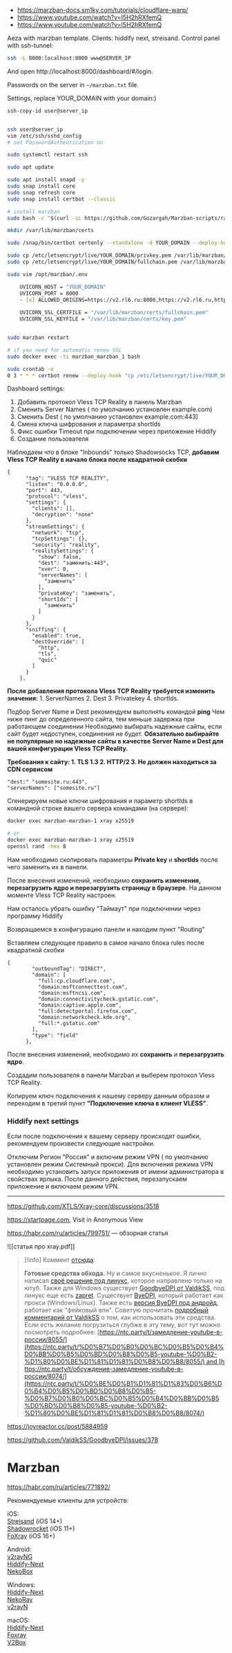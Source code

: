 - https://marzban-docs.sm1ky.com/tutorials/cloudflare-warp/
- https://www.youtube.com/watch?v=I5H2hRXfemQ
- https://www.youtube.com/watch?v=I5H2hRXfemQ

Aeza with marzban template. Clients: hiddify next, streisand. Control panel with ssh-tunnel:

```bash
ssh -L 8000:localhost:8000 www@SERVER_IP
```

And open http://localhost:8000/dashboard/#/login.

Passwords on the server in `~/marzban.txt` file.

Settings, replace YOUR_DOMAIN with your domain:)

```bash
ssh-copy-id user@server_ip


ssh user@server_ip
vim /etc/ssh/sshd_config
# set PasswordAuthentication no

sudo systemctl restart ssh

sudo apt update

sudo apt install snapd -y
sudo snap install core
sudo snap refresh core
sudo snap install certbot --classic

# install marzban
sudo bash -c "$(curl -sL https://github.com/Gozargah/Marzban-scripts/raw/master/marzban.sh)" @ install

mkdir /var/lib/marzban/certs

sudo /snap/bin/certbot certonly --standalone -d YOUR_DOMAIN --deploy-hook "cp /etc/letsencrypt/live/YOUR_DOMAIN/privkey.pem /var/lib/marzban/certs/key.pem && cp /etc/letsencrypt/live/YOUR_DOMAIN/fullchain.pem /var/lib/marzban/certs/fullchain.pem"

sudo cp /etc/letsencrypt/live/YOUR_DOMAIN/privkey.pem /var/lib/marzban/certs/key.pem
sudo cp /etc/letsencrypt/live/YOUR_DOMAIN/fullchain.pem /var/lib/marzban/certs/fullchain.pem

sudo vim /opt/marzban/.env

	UVICORN_HOST = "YOUR_DOMAIN"
	UVICORN_PORT = 8000
	- [x] ALLOWED_ORIGINS=https://v2.rl6.ru:8000,https://v2.rl6.ru,http://localhost:8000,https://localhost:8000
	
	UVICORN_SSL_CERTFILE = "/var/lib/marzban/certs/fullchain.pem"
	UVICORN_SSL_KEYFILE = "/var/lib/marzban/certs/key.pem"


sudo marzban restart

# if you need for automatic renew SSL
sudo docker exec -ti marzban_marzban_1 bash

sudo crontab -e
0 3 * * * certbot renew --deploy-hook "cp /etc/letsencrypt/live/YOUR_DOMAIN/privkey.pem /var/lib/marzban/certs/key.pem && cp /etc/letsencrypt/live/YOUR_DOMAIN/fullchain.pem /var/lib/marzban/certs/fullchain.pem"
```

Dashboard settings:

1. Добавить протокол Vless TCP Reality в панель Marzban
2. Сменить Server Names ( по умолчанию установлен example.com)
3. Сменить Dest ( по умолчанию установлен example.com:443)
4. Смена ключа шифрования и параметра shortIds
5. Фикс ошибки Timeout при подключении через приложение Hiddify
6. Создание пользователя

Наблюдаем что в блоке "Inbounds" только Shadowsocks TCP, **добавим Vless TCP Reality в начало блока после квадратной скобки**

```
{
      "tag": "VLESS TCP REALITY",
      "listen": "0.0.0.0",
      "port": 443,
      "protocol": "vless",
      "settings": {
        "clients": [],
        "decryption": "none"
      },
      "streamSettings": {
        "network": "tcp",
        "tcpSettings": {},
        "security": "reality",
        "realitySettings": {
          "show": false,
          "dest": "заменить:443",
          "xver": 0,
          "serverNames": [
            "заменить"
          ],
          "privateKey": "заменить",
          "shortIds": [
            "заменить"
          ]
        }
      },
      "sniffing": {
        "enabled": true,
        "destOverride": [
          "http",
          "tls",
          "quic"
        ]
      }
    },
```

**После добавления протокола Vless TCP Reality требуется изменить значения:** 1. ServerNames 2. Dest 3. Privatekey 4. shortIds.

Подбор Server Name и Dest рекомендуем выполнять командой **ping** Чем ниже пинг до определенного сайта, тем меньше задержка при работающем соединении Необходимо выбирать надежные сайты, если сайт будет недоступен, соединения не будет. **Обязательно выбирайте не популярные но надежные сайты в качестве** **Server Name и Dest для вашей конфигурации Vless TCP Reality.**

**Требования к сайту: 1. TLS 1.3 2. HTTP/2 3. Не должен находиться за CDN сервисом**

```
"dest:" "somesite.ru:443",
"serverNames": ["somesite.ru"]
```

Сгенерируем новые ключи шифрования и параметр shortIds в командной строке вашего сервера командами (на сервере):

```bash
docker exec marzban-marzban-1 xray x25519

# or
docker exec marzban-marzban-1 xray x25519
openssl rand -hex 8
```
Нам необходимо скопировать параметры **Private key** и **shortIds** после чего заменить их в панели.

После внесения изменений, необходимо **сохранить изменения, перезагрузить ядро и перезагрузить страницу в браузере**. На данном моменте Vless TCP Reality настроен.

Нам осталось убрать ошибку "Таймаут" при подключении через программу Hiddify

Возвращаемся в конфигурацию панели и находим пункт "Routing"

Вставляем следующее правило в самое начало блока rules после квадратной скобки

```
{
        "outboundTag": "DIRECT",
        "domain": [
          "full:cp.cloudflare.com",
          "domain:msftconnecttest.com",
          "domain:msftncsi.com",
          "domain:connectivitycheck.gstatic.com",
          "domain:captive.apple.com",
          "full:detectportal.firefox.com",
          "domain:networkcheck.kde.org",
          "full:*.gstatic.com"
        ],
        "type": "field"
      },
```

После внесения изменений, необходимо их **сохранить** и **перезагрузить ядро**.

Создадим пользователя в панели Marzban и выберем протокол Vless TCP Reality.

Копируем ключ подключения к нашему серверу данным образом и переходим в третий пункт **"Подключение ключа в клиент VLESS"**.

### Hiddify next settings

Если после подключения к вашему серверу происходят ошибки, рекомендуем произвести следующие настройки.

Отключим Регион "Россия" и включим режим VPN ( по умолчанию установлен режим Системный прокси). Для включения режима VPN необходимо установить запуск приложения от имени администратора в свойствах ярлыка. После данного действия, перезапускаем приложение и включаем режим VPN.

---

https://github.com/XTLS/Xray-core/discussions/3518

https://startpage.com, Visit in Anonymous View

https://habr.com/ru/articles/799751/ — обзорная статья

![[статья про xray.pdf]]


>[!info] Коммент [отсюда](https://habr.com/ru/articles/832678/):
>
>**Готовые средства обхода.** Ну и самое вкусненькое. Я лично написал [своё решение под линукс](https://github.com/Waujito/youtubeUnblock), которое направлено только на ютуб. Также для Windows существует [GoodbyeDPI от ValdikSS](https://github.com/ValdikSS/GoodbyeDPI), под линукс еще есть [zapret](https://github.com/bol-van/zapret). Существует [ByeDPI](https://github.com/hufrea/byedpi), который работает как прокси (Windows/Linux). Также есть [версия ByeDPI под андройд](https://github.com/dovecoteescapee/ByeDPIAndroid), работает как "фейковый впн". Советую прочитать [подробный комментарий от ValdikSS](https://github.com/yt-dlp/yt-dlp/issues/10443#issuecomment-2248940967) о том, как использовать эти средства. Если есть желание погрузиться глубже в эту тему, вот тут можно посмотреть подробнее: [https://ntc.party/t/замедление-youtube-в-россии/8055/](https://ntc.party/t/%D0%B7%D0%B0%D0%BC%D0%B5%D0%B4%D0%BB%D0%B5%D0%BD%D0%B8%D0%B5-youtube-%D0%B2-%D1%80%D0%BE%D1%81%D1%81%D0%B8%D0%B8/8055/) and [https://ntc.party/t/обсуждение-замедление-youtube-в-россии/8074/](https://ntc.party/t/%D0%BE%D0%B1%D1%81%D1%83%D0%B6%D0%B4%D0%B5%D0%BD%D0%B8%D0%B5-%D0%B7%D0%B0%D0%BC%D0%B5%D0%B4%D0%BB%D0%B5%D0%BD%D0%B8%D0%B5-youtube-%D0%B2-%D1%80%D0%BE%D1%81%D1%81%D0%B8%D0%B8/8074/)

https://joyreactor.cc/post/5884959

https://github.com/ValdikSS/GoodbyeDPI/issues/378

# Marzban

https://habr.com/ru/articles/771892/

Рекомендуемые клиенты для устройств:

iOS:  
[Streisand](https://apps.apple.com/app/id6450534064) (iOS 14+)  
[Shadowrocket](https://apps.apple.com/us/app/shadowrocket/id932747118) (iOS 11+)  
[FoXray](https://apps.apple.com/us/app/foxray/id6448898396) (iOS 16+)

Android:  
[v2rayNG](https://github.com/2dust/v2rayNG/releases)  
[Hiddify-Next](https://play.google.com/store/apps/details?id=app.hiddify.com)  
[NekoBox](https://github.com/MatsuriDayo/NekoBoxForAndroid/releases)

Windows:  
[Hiddify-Next](https://github.com/hiddify/hiddify-next/releases/)  
[NekoRay](https://github.com/MatsuriDayo/nekoray/releases)  
[v2rayN](https://v2rayn/)

macOS:  
[Hiddify-Next](https://github.com/hiddify/hiddify-next/releases/latest/download/hiddify-macos-universal.zip)  
[Foxray](https://apps.apple.com/us/app/foxray/id6448898396)  
[V2Box](https://apps.apple.com/us/app/v2box-v2ray-client/id6446814690)